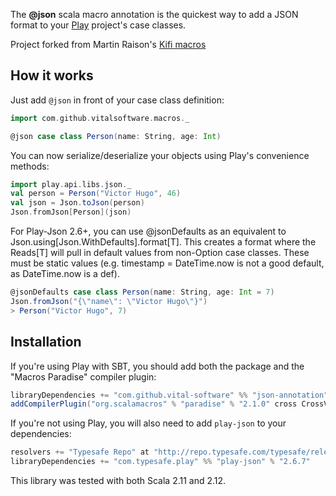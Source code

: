 The __@json__ scala macro annotation is the quickest way to add a JSON format to your [Play](http://www.playframework.com/) project's case classes.

Project forked from Martin Raison's [Kifi macros](https://github.com/kifi/json-annotation)

## How it works

Just add ```@json``` in front of your case class definition:

```scala
import com.github.vitalsoftware.macros._

@json case class Person(name: String, age: Int)
```

You can now serialize/deserialize your objects using Play's convenience methods:

```scala
import play.api.libs.json._
val person = Person("Victor Hugo", 46)
val json = Json.toJson(person)
Json.fromJson[Person](json)
```

For Play-Json 2.6+, you can use @jsonDefaults as an equivalent to Json.using[Json.WithDefaults].format[T]. This creates a format where the Reads[T] will pull in default values from non-Option case classes. These must be static values (e.g. timestamp = DateTime.now is not a good default, as DateTime.now is a def).

```scala
@jsonDefaults case class Person(name: String, age: Int = 7)
Json.fromJson("{\"name\": \"Victor Hugo\"}")
> Person("Victor Hugo", 7)
```

## Installation

If you're using Play with SBT, you should add both the package and the "Macros Paradise" compiler plugin:

```scala
libraryDependencies += "com.github.vital-software" %% "json-annotation" % "0.6.0"
addCompilerPlugin("org.scalamacros" % "paradise" % "2.1.0" cross CrossVersion.full)
```

If you're not using Play, you will also need to add ```play-json``` to your dependencies:

```scala
resolvers += "Typesafe Repo" at "http://repo.typesafe.com/typesafe/releases/"
libraryDependencies += "com.typesafe.play" %% "play-json" % "2.6.7"
```

This library was tested with both Scala 2.11 and 2.12.
